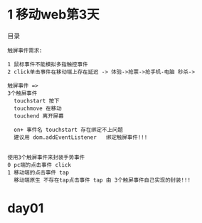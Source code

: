 # 1 移动web第3天	

目录

[](#day01)

```	 触屏事件需求:
触屏事件需求:
```

    1 鼠标事件不能模拟多指触控事件 
    2 click单击事件在移动端上存在延迟 -> 体验->抢票->抢手机-电脑 秒杀-> 
    
    触屏事件 => 
    3个触屏事件
      touchstart 按下
      touchmove 在移动
      touchend 离开屏幕 
    
      on+ 事件名 touchstart 存在绑定不上问题
      建议用 dom.addEventListener   绑定触屏事件!!! 


    使用3个触屏事件来封装手势事件
    0 pc端的点击事件 click 
    1 移动端的点击事件 tap 
      移动端原生 不存在tap点击事件 tap 由 3个触屏事件自己实现的封装!!! 



# day01


​	